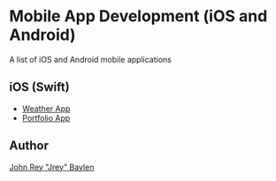 # Mobile App Development (iOS and Android)
A list of iOS and Android mobile applications

## iOS (Swift)
- [Weather App](https://github.com/jreybaylen/mobile-app-development/tree/main/WeatherSwiftUIApp)
- [Portfolio App](https://github.com/jreybaylen/mobile-app-development/tree/main/PortfolioSwiftUI)

## Author
[John Rey "Jrey" Baylen](https://github.com/jreybaylen)